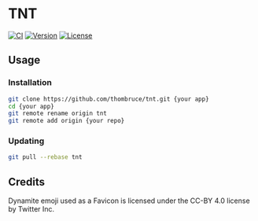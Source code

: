 # TNT

[![CI](https://github.com/thombruce/tnt/actions/workflows/ci.yml/badge.svg?branch=main)](https://github.com/thombruce/tnt/actions/workflows/ci.yml?query=branch%3Amain)
[![Version](https://img.shields.io/github/v/tag/thombruce/tnt?label=release)](https://github.com/thombruce/tnt/tags)
[![License](https://img.shields.io/github/license/thombruce/tnt)](https://github.com/thombruce/tnt/blob/main/COPYING)

## Usage

### Installation

```sh
git clone https://github.com/thombruce/tnt.git {your app}
cd {your app}
git remote rename origin tnt
git remote add origin {your repo}
```

### Updating

```sh
git pull --rebase tnt
```

## Credits

Dynamite emoji used as a Favicon is licensed under the CC-BY 4.0 license by Twitter Inc.
